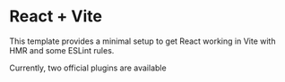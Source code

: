 # React + Vite

This template provides a minimal setup to get React working in Vite with HMR and some ESLint rules.
   
Currently, two official plugins are available
  
